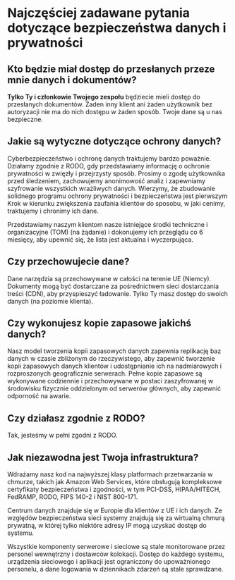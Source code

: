 # Najczęściej zadawane pytania dotyczące bezpieczeństwa danych i prywatności

## Kto będzie miał dostęp do przesłanych przeze mnie danych i dokumentów?
**Tylko Ty i członkowie Twojego zespołu** będziecie mieli dostęp do przesłanych dokumentów. Żaden inny klient ani żaden użytkownik bez autoryzacji nie ma do nich dostępu w żaden sposób. Twoje dane są u nas bezpieczne.

## Jakie są wytyczne dotyczące ochrony danych?
Cyberbezpieczeństwo i ochronę danych traktujemy bardzo poważnie. Działamy zgodnie z RODO, gdy przedstawiamy informację o ochronie prywatności w zwięzły i przejrzysty sposób. Prosimy o zgodę użytkownika przed śledzeniem, zachowujemy anonimowość analiz i zapewniamy szyfrowanie wszystkich wrażliwych danych. Wierzymy, że zbudowanie solidnego programu ochrony prywatności i bezpieczeństwa jest pierwszym
Krok w kierunku zwiększenia zaufania klientów do sposobu, w jaki cenimy, traktujemy i chronimy ich dane.

Przedstawiamy naszym klientom nasze istniejące środki techniczne i organizacyjne (TOM) (na żądanie) i dokonujemy ich przeglądu co 6 miesięcy, aby upewnić się, że lista jest aktualna i wyczerpująca.

## Czy przechowujecie dane?

Dane narzędzia są przechowywane w całości na terenie UE (Niemcy). Dokumenty mogą być dostarczane za pośrednictwem sieci dostarczania treści (CDN), aby przyspieszyć ładowanie. Tylko Ty masz dostęp do swoich danych (na poziomie klienta).

## Czy wykonujesz kopie zapasowe jakichś danych?

Nasz model tworzenia kopii zapasowych danych zapewnia replikację baz danych w czasie zbliżonym do rzeczywistego, aby zapewnić tworzenie kopii zapasowych danych klientów i udostępnianie ich na nadmiarowych i rozproszonych geograficznie serwerach. Pełne kopie zapasowe są wykonywane codziennie i przechowywane w postaci zaszyfrowanej w środowisku fizycznie oddzielonym od serwerów głównych, aby zapewnić odporność na awarie.

## Czy działasz zgodnie z RODO?

Tak, jesteśmy w pełni zgodni z RODO.

## Jak niezawodna jest Twoja infrastruktura?

Wdrażamy nasz kod na najwyższej klasy platformach przetwarzania w chmurze, takich jak Amazon Web Services, które obsługują kompleksowe certyfikaty bezpieczeństwa i zgodności, w tym PCI-DSS, HIPAA/HITECH, FedRAMP, RODO, FIPS 140-2 i NIST 800-171.

Centrum danych znajduje się w Europie dla klientów z UE i ich danych. Ze względów bezpieczeństwa sieci systemy znajdują się za wirtualną chmurą prywatną, w której tylko niektóre adresy IP mogą uzyskać dostęp do systemu.

Wszystkie komponenty serwerowe i sieciowe są stale monitorowane przez personel wewnętrzny i dostawców kolokacji. Dostęp do każdego systemu, urządzenia sieciowego i aplikacji jest ograniczony do upoważnionego personelu, a dane logowania w dziennikach zdarzeń są stale sprawdzane.